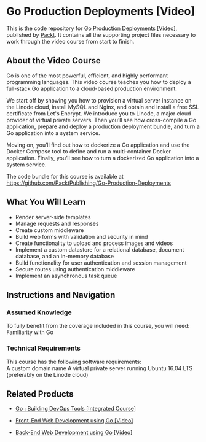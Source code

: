 # Go Production Deployments [Video]
This is the code repository for [Go Production Deployments [Video]](https://www.packtpub.com/web-development/go-production-deployments-video?utm_source=github&utm_medium=repository&utm_campaign=9781788399340), published by [Packt](https://www.packtpub.com/?utm_source=github). It contains all the supporting project files necessary to work through the video course from start to finish.
## About the Video Course
Go is one of the most powerful, efficient, and highly performant programming languages. This video course teaches you how to deploy a full-stack Go application to a cloud-based production environment.

We start off by showing you how to provision a virtual server instance on the Linode cloud, install MySQL and Nginx, and obtain and install a free SSL certificate from Let's Encrypt. We introduce you to Linode, a major cloud provider of virtual private servers. Then you’ll see how cross-compile a Go application, prepare and deploy a production deployment bundle, and turn a Go application into a system service.

Moving on, you’ll find out how to dockerize a Go application and use the Docker Compose tool to define and run a multi-container Docker application. Finally, you’ll see how to turn a dockerized Go application into a system service.

The code bundle for this course is available at https://github.com/PacktPublishing/Go-Production-Deployments

<H2>What You Will Learn</H2>
<DIV class=book-info-will-learn-text>
<UL>
<LI>Render server-side templates&nbsp; 
<LI>Manage requests and responses 
<LI>Create custom middleware 
<LI>Build web forms with validation and security in mind 
<LI>Create functionality to upload and process images and videos 
<LI>Implement a custom datastore for a relational database, document database, and an in-memory database 
<LI>Build functionality for user authentication and session management 
<LI>Secure routes using authentication middleware 
<LI>Implement an asynchronous task queue </LI></UL></DIV>

## Instructions and Navigation
### Assumed Knowledge
To fully benefit from the coverage included in this course, you will need:<br/>
Familiarity with Go


### Technical Requirements
This course has the following software requirements:<br/>
A custom domain name
A virtual private server running Ubuntu 16.04 LTS (preferably on the Linode cloud)


## Related Products
* [Go : Building DevOps Tools [Integrated Course]](https://www.packtpub.com/networking-and-servers/go-building-devops-tools-integrated-course?utm_source=github&utm_medium=repository&utm_campaign=9781788472418)

* [Front-End Web Development using Go [Video]](https://www.packtpub.com/web-development/front-end-web-development-using-go-video?utm_source=github&utm_medium=repository&utm_campaign=9781788398916)

* [Back-End Web Development using Go [Video]](https://www.packtpub.com/web-development/back-end-web-development-using-go-video?utm_source=github&utm_medium=repository&utm_campaign=9781788392761)

